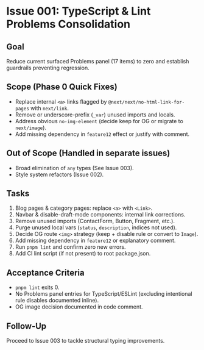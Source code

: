 # Issue 001: TypeScript & Lint Problems Consolidation

## Goal
Reduce current surfaced Problems panel (17 items) to zero and establish guardrails preventing regression.

## Scope (Phase 0 Quick Fixes)
- Replace internal `<a>` links flagged by `@next/next/no-html-link-for-pages` with `next/link`.
- Remove or underscore-prefix (`_var`) unused imports and locals.
- Address obvious `no-img-element` (decide keep for OG or migrate to `next/image`).
- Add missing dependency in `feature12` effect or justify with comment.

## Out of Scope (Handled in separate issues)
- Broad elimination of `any` types (See Issue 003).
- Style system refactors (Issue 002).

## Tasks
1. Blog pages & category pages: replace `<a>` with `<Link>`.
2. Navbar & disable-draft-mode components: internal link corrections.
3. Remove unused imports (ContactForm, Button, Fragment, etc.).
4. Purge unused local vars (`status`, `description`, indices not used).
5. Decide OG route `<img>` strategy (keep + disable rule or convert to `Image`).
6. Add missing dependency in `feature12` or explanatory comment.
7. Run `pnpm lint` and confirm zero new errors.
8. Add CI lint script (if not present) to root package.json.

## Acceptance Criteria
- `pnpm lint` exits 0.
- No Problems panel entries for TypeScript/ESLint (excluding intentional rule disables documented inline).
- OG image decision documented in code comment.

## Follow-Up
Proceed to Issue 003 to tackle structural typing improvements.
